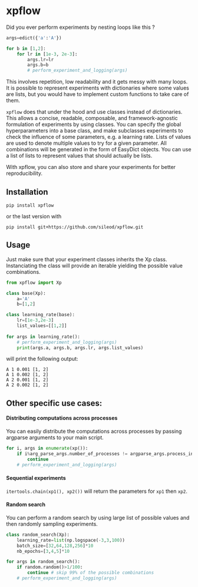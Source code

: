 # xpflow

Did you ever perform experiments by nesting loops like this ? 
```python
args=edict({'a':'A'})

for b in [1,2]:
    for lr in [1e-3, 2e-3]:
        args.lr=lr
        args.b=b
        # perform_experiment_and_logging(args)
```
This involves repetition, low readability and it gets messy with many loops. It is possible to represent experiments with dictionaries where some values are lists, but you would have to implement custom functions to take care of them.

`xpflow` does that under the hood and use classes instead of dictionaries. This allows a concise, readable, composable, and framework-agnostic formulation of experiments by using classes. You can specify the global hyperparameters into a base class, and make subclasses experiments to check the influence of some parameters, e.g. a learning rate. Lists of values are used to denote multiple values to try for a given parameter. All combinations will be generated in the form of EasyDict objects. You can use a list of lists to represent values that should actually be lists.

With xpflow, you can also store and share your experiments for better reproducibility.

## Installation
```
pip install xpflow
```
or the last version with
```
pip install git+https://github.com/sileod/xpflow.git 
```

## Usage
Just make sure that your experiment classes inherits the Xp class. Instanciating the class will provide an iterable yielding the possible value combinations.

```python
from xpflow import Xp

class base(Xp):
    a='A'
    b=[1,2]

class learning_rate(base):
    lr=[1e-3,2e-3]
    list_values=[[1,2]]
    
for args in learning_rate():
    # perform_experiment_and_logging(args)
    print(args.a, args.b, args.lr, args.list_values)
```
will print the following output:
```
A 1 0.001 [1, 2]
A 1 0.002 [1, 2]
A 2 0.001 [1, 2]
A 2 0.002 [1, 2]
```

##  Other specific use cases:

#### Distributing computations across processes
You can easily distribute the computations across processes by passing argparse arguments to your main script.

```python
for i, args in enumerate(xp()):
    if i%arg_parse_args.number_of_processes != argparse_args.process_index:
        continue
    # perform_experiment_and_logging(args)
```

#### Sequential experiments
`itertools.chain(xp1(), xp2())` will return the parameters for `xp1` then `xp2`. 

#### Random search

You can perform a random search by using large list of possible values and then randomly sampling experiments.

```python
class random_search(Xp):
    learning_rate=list(np.logspace(-3,3,100))
    batch_size=[32,64,128,256]*10
    nb_epochs=[3,4,5]*10

for args in random_search():
    if random.random()>1/100: 
        continue # skip 99% of the possible combinations
    # perform_experiment_and_logging(args)
```
